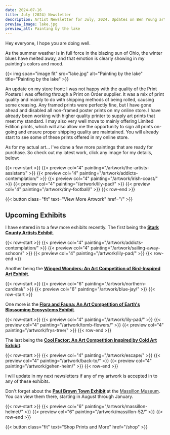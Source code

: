 ```yaml
---
date: 2024-07-16
title: July (2024) Newsletter
description: Artist Newsletter for July, 2024. Updates on Ben Young artwork completed, sold, and a few upcoming exhibits.
preview_image: lake.jpg
preview_alt: Painting by the lake
---
```

	
Hey everyone, I hope you are doing well.

As the summer weather is in full force in the blazing sun of Ohio, the winter blues have melted away, and that emotion is clearly showing in my painting's colors and mood.

{{< img span="image fit" src="lake.jpg" alt="Painting by the lake" title="Painting by the lake" >}}

An update on my store front: I was not happy with the quality of the Print Posters I was offering through a Print on Order supplier. It was a mix of print quality and mainly to do with shipping methods of being rolled, causing some creasing. Any framed prints were perfectly fine, but I have gone ahead and disabled all non-framed poster prints on my online store. I have already been working with higher quality printer to supply art prints that meet my standard. I may also very well move to mainly offering Limited Edition prints, which will also allow me the opportunity to sign all prints on-going and ensure proper shipping quality are maintained. You will already start to see some of these prints offered in my online store.

As for my actual art... I've done a few more paintings that are ready for purchase. So check out my latest work, click any image for my details, below:

{{< row-start >}}
    {{< preview col="4" painting="/artwork/the-artists-assistant/" >}}
    {{< preview col="4" painting="/artwork/addicts-contemplation/" >}}
    {{< preview col="4" painting="/artwork/irish-coast/" >}}
    {{< preview col="4" painting="/artwork/lily-pad/" >}}
    {{< preview col="4" painting="/artwork/tiny-football/" >}}
{{< row-end >}}

{{< button class="fit" text="View More Artwork" href="/" >}}


## Upcoming Exhibits ##

I have entered in to a few more exhibits recently. The first being the **[Stark County Artists Exhibit](https://www.massillonmuseum.org/assets/MassMu_Stark-County-Artists-2024-info.pdf?sender_campaign=elg2G5&sender_ctype=email&sender_customer=WL3546J&utm_campaign=More+Paintings+Completed%21+🎨+-+July%2C+2024+Artist+Newsletter&utm_medium=email&utm_source=newsletter)**.

{{< row-start >}}
    {{< preview col="4" painting="/artwork/addicts-contemplation/" >}}
    {{< preview col="4" painting="/artwork/sailing-away-schoon/" >}}
    {{< preview col="4" painting="/artwork/lily-pad/" >}}
{{< row-end >}}


Another being the **[Winged Wonders: An Art Competition of Bird-Inspired Art Exhibit](https://artrepreneur.com/opencall/birds-and-feathers-art-competition-2024?sender_campaign=elg2G5&sender_ctype=email&sender_customer=WL3546J&utm_campaign=More+Paintings+Completed%21+🎨+-+July%2C+2024+Artist+Newsletter&utm_medium=email&utm_source=newsletter)**.

{{< row-start >}}
    {{< preview col="6" painting="/artwork/northern-cardinal/" >}}
    {{< preview col="6" painting="/artwork/blue-jay/" >}}
{{< row-start >}}


One more is the **[Flora and Fauna: An Art Competition of Earth's Blossoming Ecosystems Exhibit](https://artrepreneur.com/opencall/flora-and-fauna-art-competition-2024?sender_campaign=elg2G5&sender_ctype=email&sender_customer=WL3546J&utm_campaign=More+Paintings+Completed%21+🎨+-+July%2C+2024+Artist+Newsletter&utm_medium=email&utm_source=newsletter)**.

{{< row-start >}}
    {{< preview col="4" painting="/artwork/lily-pad/" >}}
    {{< preview col="4" painting="/artwork/tomb-flowers/" >}}
    {{< preview col="4" painting="/artwork/frys-tree/" >}}
{{< row-end >}}


The last being the **[Cool Factor: An Art Competition Inspired by Cold Art Exhibit](https://artrepreneur.com/opencall/cool-art-commercial-projects-open-call-june-2024?sender_campaign=elg2G5&sender_ctype=email&sender_customer=WL3546J&utm_campaign=More+Paintings+Completed%21+🎨+-+July%2C+2024+Artist+Newsletter&utm_medium=email&utm_source=newsletter)**.

{{< row-start >}}
    {{< preview col="4" painting="/artwork/escape/" >}}
    {{< preview col="4" painting="/artwork/back-to/" >}}
    {{< preview col="4" painting="/artwork/gehen-heim/" >}}
{{< row-end >}}

	
I will update in my next newsletters if any of my artwork is accepted in to any of these exhibits.


Don't forget about the **[Paul Brown Town Exhibit](https://paulbrownmuseum.org)** at the [Massillon Museum](https://www.massillonmuseum.org). You can view them there, starting in August through January.

{{< row-start >}}
    {{< preview col="6" painting="/artwork/massillon-helmet/" >}}
    {{< preview col="6" painting="/artwork/massillon-52/" >}}
{{< row-end >}}


{{< button class="fit" text="Shop Prints and More" href="/shop" >}}